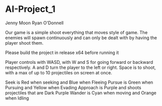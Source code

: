 # AI-Project_1
Jenny Moon
Ryan O'Donnell

Our game is a simple shoot everything that moves style of game. The enemies will spawn continuously and can only be dealt
 with by having the player shoot them.

Please build the project in release x64 before running it
 
Player controls with WASD, with W and S for going forward or backward respectively. A and D turn the player to the left or right.
Space is to shoot, with a max of up to 10 projectiles on screen at once.

Seek is Red when seeking and Blue when Fleeing
Pursue is Green when Pursuing and Yellow when Evading
Approach is Purple and shoots projectiles that are Dark Purple
Wander is Cyan when moving and Orange when Idling